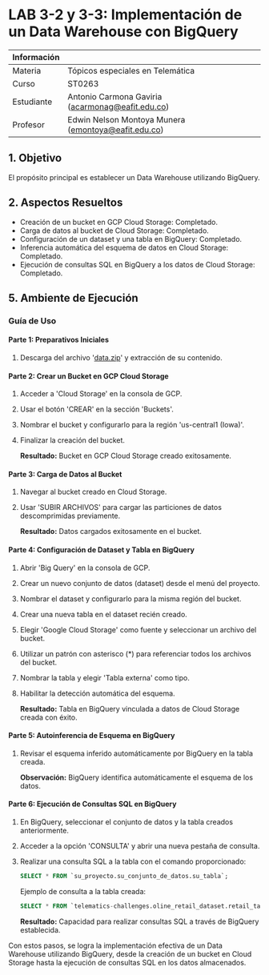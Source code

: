 # LAB 3-2 y 3-3: Implementación de un Data Warehouse con BigQuery

| Información |  |
| --- | --- |
| Materia | Tópicos especiales en Telemática |
| Curso | ST0263 |
| Estudiante | Antonio Carmona Gaviria (acarmonag@eafit.edu.co) |
| Profesor | Edwin Nelson Montoya Munera (emontoya@eafit.edu.co) |

## 1. Objetivo

El propósito principal es establecer un Data Warehouse utilizando BigQuery.

## 2. Aspectos Resueltos

- Creación de un bucket en GCP Cloud Storage: Completado.
- Carga de datos al bucket de Cloud Storage: Completado.
- Configuración de un dataset y una tabla en BigQuery: Completado.
- Inferencia automática del esquema de datos en Cloud Storage: Completado.
- Ejecución de consultas SQL en BigQuery a los datos de Cloud Storage: Completado.

## 5. Ambiente de Ejecución

### Guía de Uso

#### Parte 1: Preparativos Iniciales

1. Descarga del archivo '[data.zip](https://github.com/spuertaf/spuertaf-st0263/blob/main/Lab3-2y3-3/data.zip)' y extracción de su contenido.
   
   

#### Parte 2: Crear un Bucket en GCP Cloud Storage

1. Acceder a 'Cloud Storage' en la consola de GCP.
2. Usar el botón 'CREAR' en la sección 'Buckets'.
   

3. Nombrar el bucket y configurarlo para la región 'us-central1 (Iowa)'.
   

4. Finalizar la creación del bucket.
   
   **Resultado:** Bucket en GCP Cloud Storage creado exitosamente.

#### Parte 3: Carga de Datos al Bucket

1. Navegar al bucket creado en Cloud Storage.
2. Usar 'SUBIR ARCHIVOS' para cargar las particiones de datos descomprimidas previamente.

   **Resultado:** Datos cargados exitosamente en el bucket.

#### Parte 4: Configuración de Dataset y Tabla en BigQuery

1. Abrir 'Big Query' en la consola de GCP.
2. Crear un nuevo conjunto de datos (dataset) desde el menú del proyecto.
   

3. Nombrar el dataset y configurarlo para la misma región del bucket.
4. Crear una nueva tabla en el dataset recién creado.
5. Elegir 'Google Cloud Storage' como fuente y seleccionar un archivo del bucket.


6. Utilizar un patrón con asterisco (*) para referenciar todos los archivos del bucket.
   

7. Nombrar la tabla y elegir 'Tabla externa' como tipo.
8. Habilitar la detección automática del esquema.
   
   **Resultado:** Tabla en BigQuery vinculada a datos de Cloud Storage creada con éxito.

#### Parte 5: Autoinferencia de Esquema en BigQuery

1. Revisar el esquema inferido automáticamente por BigQuery en la tabla creada.
   

   **Observación:** BigQuery identifica automáticamente el esquema de los datos.

#### Parte 6: Ejecución de Consultas SQL en BigQuery

1. En BigQuery, seleccionar el conjunto de datos y la tabla creados anteriormente.
2. Acceder a la opción 'CONSULTA' y abrir una nueva pestaña de consulta.
3. Realizar una consulta SQL a la tabla con el comando proporcionado:
   
   ```sql
   SELECT * FROM `su_proyecto.su_conjunto_de_datos.su_tabla`;
   ```

   Ejemplo de consulta a la tabla creada:

   ```sql
   SELECT * FROM `telematics-challenges.oline_retail_dataset.retail_table`;
   ```


   **Resultado:** Capacidad para realizar consultas SQL a través de BigQuery establecida.

Con estos pasos, se logra la implementación efectiva de un Data Warehouse utilizando BigQuery, desde la creación de un bucket en Cloud Storage hasta la ejecución de consultas SQL en los datos almacenados.